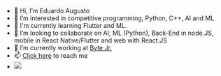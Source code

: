 - 👋 Hi, I’m Eduardo Augusto
- 👀 I’m interested in competitive programming, Python, C++, AI and ML
- 🌱 I'm currently learning Flutter and ML.
- 💞️ I’m looking to collaborate on AI, ML (Python), Back-End in node.JS, mobile in React Native/Flutter and web with React.JS
- 🔭 I’m currently working at <a href="https://www.bytejr.com.br/">Byte Jr.</a>
- 📫 <a href="https://www.linkedin.com/in/eduardo-evangelista/">Click here</a> to reach me
- ![](https://komarev.com/ghpvc/?username=Eduaugust)

<!---
Eduaugust/Eduaugust is a ✨ special ✨ repository because its `README.md` (this file) appears on your GitHub profile.
You can click the Preview link to take a look at your changes.
--->

